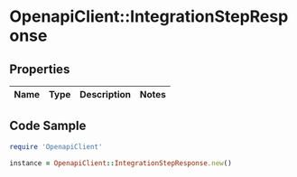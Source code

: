 # OpenapiClient::IntegrationStepResponse

## Properties

Name | Type | Description | Notes
------------ | ------------- | ------------- | -------------

## Code Sample

```ruby
require 'OpenapiClient'

instance = OpenapiClient::IntegrationStepResponse.new()
```


